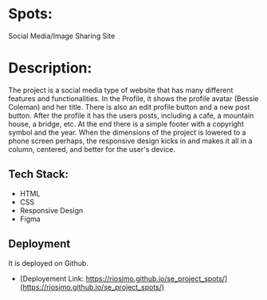 # Spots:

Social Media/Image Sharing Site

# Description:

The project is a social media type of website that has many different features and functionalities. In the Profile, it shows the profile avatar (Bessie Coleman) and her title. There is also an edit profile button and a new post button. After the profile it has the users posts, including a cafe, a mountain house, a bridge, etc. At the end there is a simple footer with a copyright symbol and the year. When the dimensions of the project is lowered to a phone screen perhaps, the responsive design kicks in and makes it all in a column, centered, and better for the user's device.

## Tech Stack:

  - HTML
  - CSS
  - Responsive Design
  - Figma


  ## Deployment

  It is deployed on Github.

  - [Deployement Link: https://riosjmo.github.io/se_project_spots/](https://riosjmo.github.io/se_project_spots/)


